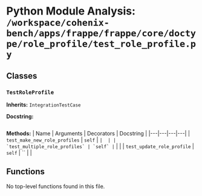 # Python Module Analysis: `/workspace/cohenix-bench/apps/frappe/frappe/core/doctype/role_profile/test_role_profile.py`

## Classes

### `TestRoleProfile`
**Inherits:** `IntegrationTestCase`


**Docstring:**
```

```

**Methods:**
| Name | Arguments | Decorators | Docstring |
|---|---|---|---|
| `test_make_new_role_profiles` | `self` | `` |  |
| `test_multiple_role_profiles` | `self` | `` |  |
| `test_update_role_profile` | `self` | `` |  |





## Functions

No top-level functions found in this file.
